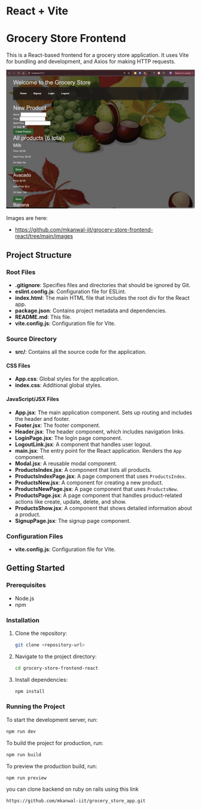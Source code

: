 # React + Vite

# Grocery Store Frontend

This is a React-based frontend for a grocery store application. It uses Vite for bundling and development, and Axios for making HTTP requests.

![App Screenshot](HomePage.png)

Images are here:
- https://github.com/mkanwal-iit/grocery-store-frontend-react/tree/main/images

## Project Structure

### Root Files

- **.gitignore**: Specifies files and directories that should be ignored by Git.
- **eslint.config.js**: Configuration file for ESLint.
- **index.html**: The main HTML file that includes the root div for the React app.
- **package.json**: Contains project metadata and dependencies.
- **README.md**: This file.
- **vite.config.js**: Configuration file for Vite.

### Source Directory

- **src/**: Contains all the source code for the application.

#### CSS Files

- **App.css**: Global styles for the application.
- **index.css**: Additional global styles.

#### JavaScript/JSX Files

- **App.jsx**: The main application component. Sets up routing and includes the header and footer.
- **Footer.jsx**: The footer component.
- **Header.jsx**: The header component, which includes navigation links.
- **LoginPage.jsx**: The login page component.
- **LogoutLink.jsx**: A component that handles user logout.
- **main.jsx**: The entry point for the React application. Renders the `App` component.
- **Modal.jsx**: A reusable modal component.
- **ProductsIndex.jsx**: A component that lists all products.
- **ProductsIndexPage.jsx**: A page component that uses `ProductsIndex`.
- **ProductsNew.jsx**: A component for creating a new product.
- **ProductsNewPage.jsx**: A page component that uses `ProductsNew`.
- **ProductsPage.jsx**: A page component that handles product-related actions like create, update, delete, and show.
- **ProductsShow.jsx**: A component that shows detailed information about a product.
- **SignupPage.jsx**: The signup page component.

### Configuration Files

- **vite.config.js**: Configuration file for Vite.

## Getting Started

### Prerequisites

- Node.js
- npm

### Installation

1. Clone the repository:

   ```sh
   git clone <repository-url>

   ```

2. Navigate to the project directory:
   ```sh
   cd grocery-store-frontend-react
   ```
3. Install dependencies:
   ```sh
   npm install
   ```

### Running the Project

To start the development server, run:

```sh
npm run dev
```

To build the project for production, run:

```sh
npm run build
```

To preview the production build, run:

```sh
npm run preview
```

you can clone backend on ruby on rails using this link

```sh
https://github.com/mkanwal-iit/grocery_store_app.git
```
